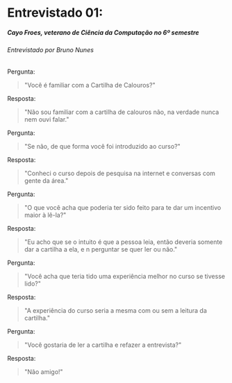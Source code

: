 ﻿# Entrevistado 01:
##### Cayo Froes, veterano de Ciência da Computação no 6º semestre
###### Entrevistado por Bruno Nunes

Pergunta: 
> "Você é familiar com a Cartilha de Calouros?" 

Resposta:
> "Não sou familiar com a cartilha de calouros não, na verdade nunca nem ouvi falar."

Pergunta:
> "Se não, de que forma você foi introduzido ao curso?"

Resposta:
>"Conheci o curso depois de pesquisa na internet e conversas com gente da área."

Pergunta:
> "O que você acha que poderia ter sido feito para te dar um incentivo maior à lê-la?"

Resposta:
> "Eu acho que se o intuito é que a pessoa leia, então deveria somente dar a cartilha a ela, e n perguntar se quer ler ou não."

Pergunta:
> "Você acha que teria tido uma experiência melhor no curso se tivesse lido?"

Resposta:
> "A experiência do curso seria a mesma com ou sem a leitura da cartilha."

Pergunta:
> "Você gostaria de ler a cartilha e refazer a entrevista?"

Resposta:
> "Não amigo!"
